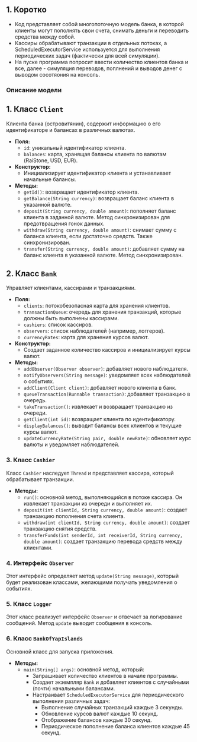 ## 1. Коротко
* Код представляет собой многопоточную модель банка, в которой клиенты могут пополнять свои счета, снимать деньги и переводить средства между собой. 
* Кассиры обрабатывают транзакции в отдельных потоках, а ScheduledExecutorService используется для выполнения периодических задач (фактически для всей симуляции).
* На пуске программа попросит ввести количество клиентов банка и все, далее - симуляция переводов, поплнений и выводов денег с выводом сосотяония на консоль.

### Описание модели
## 1. Класс `Client`
Клиента банка (островитянин), содержит информацию о его идентификаторе и балансах в различных валютах.
- **Поля:**
  - `id`: уникальный идентификатор клиента.
  - `balances`: карта, хранящая балансы клиента по валютам (RaiStone, USD, EUR).
- **Конструктор:**
  - Инициализирует идентификатор клиента и устанавливает начальные балансы.
- **Методы:**
  - `getId()`: возвращает идентификатор клиента.
  - `getBalance(String currency)`: возвращает баланс клиента в указанной валюте.
  - `deposit(String currency, double amount)`: пополняет баланс клиента в заданной валюте. Метод синхронизирован для предотвращения гонок данных.
  - `withdraw(String currency, double amount)`: снимает сумму с баланса клиента, если достаточно средств. Также синхронизирован.
  - `transfer(String currency, double amount)`: добавляет сумму на баланс клиента в указанной валюте. Метод синхронизирован.

## 2. Класс `Bank`
Управляет клиентами, кассирами и транзакциями.
- **Поля:**
  - `clients`: потокобезопасная карта для хранения клиентов.
  - `transactionQueue`: очередь для хранения транзакций, которые должны быть выполнены кассирами.
  - `cashiers`: список кассиров.
  - `observers`: список наблюдателей (например, логгеров).
  - `currencyRates`: карта для хранения курсов валют.
- **Конструктор:**
  - Создает заданное количество кассиров и инициализирует курсы валют.
- **Методы:**
  - `addObserver(Observer observer)`: добавляет нового наблюдателя.
  - `notifyObservers(String message)`: уведомляет всех наблюдателей о событиях.
  - `addClient(Client client)`: добавляет нового клиента в банк.
  - `queueTransaction(Runnable transaction)`: добавляет транзакцию в очередь.
  - `takeTransaction()`: извлекает и возвращает транзакцию из очереди.
  - `getClient(int id)`: возвращает клиента по идентификатору.
  - `displayBalances()`: выводит балансы всех клиентов и текущие курсы валют.
  - `updateCurrencyRate(String pair, double newRate)`: обновляет курс валюты и уведомляет наблюдателей.

### 3. Класс `Cashier`
Класс `Cashier` наследует `Thread` и представляет кассира, который обрабатывает транзакции.
- **Методы:**
  - `run()`: основной метод, выполняющийся в потоке кассира. Он извлекает транзакции из очереди и выполняет их.
  - `deposit(int clientId, String currency, double amount)`: создает транзакцию пополнения счета клиента.
  - `withdraw(int clientId, String currency, double amount)`: создает транзакцию снятия средств.
  - `transferFunds(int senderId, int receiverId, String currency, double amount)`: создает транзакцию перевода средств между клиентами.

### 4. Интерфейс `Observer`
Этот интерфейс определяет метод `update(String message)`, который будет реализован классами, желающими получать уведомления о событиях.

### 5. Класс `Logger`
Этот класс реализует интерфейс `Observer` и отвечает за логирование сообщений. Метод `update` выводит сообщения в консоль.

### 6. Класс `BankOfYapIslands`
Основной класс для запуска приложения.
- **Методы:**
  - `main(String[] args)`: основной метод, который:
    - Запрашивает количество клиентов в начале программы.
    - Создает экземпляр `Bank` и добавляет клиентов с случайными (почти) начальными балансами.
    - Настраивает `ScheduledExecutorService` для периодического выполнения различных задач:
      - Выполнение случайных транзакций каждые 3 секунды.
      - Обновление курсов валют каждые 10 секунд.
      - Отображение балансов каждые 30 секунд.
      - Периодическое пополнение баланса клиентов каждые 45 секунд.

